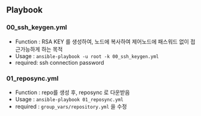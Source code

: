 ## Playbook 
### 00_ssh_keygen.yml
* Function : RSA KEY 를 생성하여, 노드에 복사하여 제어노드에 패스워드 없이 접근가능하게 하는 목적
* Usage : `ansible-playbook -u root -k 00_ssh_keygen.yml`
* required: ssh connection password

### 01_reposync.yml
* Function : repo를 생성 후, reposync 로 다운받음
* Usage : `ansible-playbook 01_reposync.yml`
* required : `group_vars/repository.yml` 을 수정
